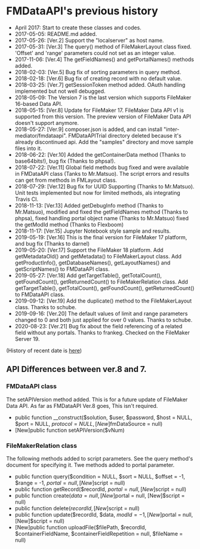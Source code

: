 # FMDataAPI's previous history 

- April 2017: Start to create these classes and codes.
- 2017-05-05: README.md added.
- 2017-05-26: [Ver.2] Support the "localserver" as host name.
- 2017-05-31: [Ver.3] The query() method of FileMakerLayout class fixed.
  'Offset' and 'range' parameters could not set as an integer value.
- 2017-11-06: [Ver.4] The getFieldNames() and getPortalNames() methods added.
- 2018-02-03: [Ver.5] Bug fix of sorting parameters in query method.
- 2018-02-18: [Ver.6] Bug fix of creating record with no default value.
- 2018-03-25: [Ver.7] getSessionToken method added. OAuth handling implemented but not well debugged.
- 2018-05-09: The Version 7 is the last version which supports FileMaker 16-based Data API.
- 2018-05-15: [Ver.8] Update for FileMaker 17. FileMaker Data API v1 is supported from this version.
  The preview version of FileMaker Data API doesn't support anymore.
- 2018-05-27: [Ver.9] composer.json is added, and can install "inter-mediator/fmdataapi".
  FMDataAPITrial directory deleted because it's already discontinued api.
  Add the "samples" directory and move sample files into it.
- 2018-06-22: [Ver.10] Added the getContainerData method (Thanks to base64bits!),
  bug fix (Thanks to phpsa!).
- 2018-07-22: [Ver.11] Global field methods bug fixed and were available in FMDataAPI class (Tanks to Mr.Matsuo).
  The script errors and results can get from methods in FMLayout class.
- 2018-07-29: [Ver.12] Bug fix for UUID Supporting (Thanks to Mr.Matsuo).
  Unit tests implemented but now for limited methods, als integrating Travis CI.
- 2018-11-13: [Ver.13]
  Added getDebugInfo method (Thanks to Mr.Matsuo),
  modified and fixed the getFieldNames method (Thanks to phpsa),
  fixed handling portal object name (Thanks to Mr.Matsuo)
  fixed the getModId method (Thanks to Flexboom)
- 2018-11-17: [Ver.15]
  Jupyter Notebook style sample and results.
- 2019-05-19: [Ver.16]
  This is the final version for FileMaker 17 platform, and bug fix (Thanks to darnel)
- 2019-05-20: [Ver.17]
  Support the FileMaker 18 platform.
  Add getMetadataOld() and getMetadata() to FileMakerLayout class.
  Add getProductInfo(), getDatabaseNames(), getLayoutNames() and getScriptNames() to FMDataAPI class.
- 2019-05-27: [Ver.18]
  Add getTargetTable(), getTotalCount(), getFoundCount(), getReturnedCount() to FileMakerRelation class.
  Add getTargetTable(), getTotalCount(), getFoundCount(), getReturnedCount() to FMDataAPI class.
- 2019-09-12: [Ver.19]
  Add the duplicate() method to the FileMakerLayout class. Thanks to schube.
- 2019-09-16: [Ver.20]
  The default values  of limit and range parameters changed to 0 and both just applied for over 0 values. Thanks to schube.
- 2020-08-23: [Ver.21]
  Bug fix about the field referencing of a related field without any portals. Thanks to frankeg.
  Checked on the FileMaker Server 19.

(History of recent date is [here](../README.md))

## API Differences between ver.8 and 7.
### FMDataAPI class
The setAPIVersion method added. This is for a future update of FileMaker Data API.
As far as FMDataAPI Ver.8 goes, This isn't required.
- public function __construct($solution, $user, $password, $host = NULL, $port = NULL, $protocol = NULL, [New]$fmDataSource = null)
- [New]public function setAPIVersion($vNum)

### FileMakerRelation class
The following methods added to script parameters. See the query method's document for specifying it.
Twe methods added to portal parameter.

- public function query($condition = NULL, $sort = NULL, $offset = -1, $range = -1, $portal = null, [New]$script = null)
- public function getRecord($recordId, $portal = null, [New]$script = null)
- public function create($data = null, [New]$portal = null, [New]$script = null)
- public function delete($recordId, [New]$script = null)
- public function update($recordId, $data, $modId = -1, [New]$portal = null, [New]$script = null)
- [New]public function uploadFile($filePath, $recordId, $containerFieldName, $containerFieldRepetition = null, $fileName = null)
